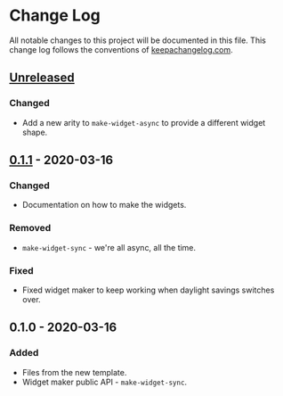 # Change Log
All notable changes to this project will be documented in this file. This change log follows the conventions of [keepachangelog.com](http://keepachangelog.com/).

## [Unreleased]
### Changed
- Add a new arity to `make-widget-async` to provide a different widget shape.

## [0.1.1] - 2020-03-16
### Changed
- Documentation on how to make the widgets.

### Removed
- `make-widget-sync` - we're all async, all the time.

### Fixed
- Fixed widget maker to keep working when daylight savings switches over.

## 0.1.0 - 2020-03-16
### Added
- Files from the new template.
- Widget maker public API - `make-widget-sync`.

[Unreleased]: https://github.com/your-name/aye-db/compare/0.1.1...HEAD
[0.1.1]: https://github.com/your-name/aye-db/compare/0.1.0...0.1.1
